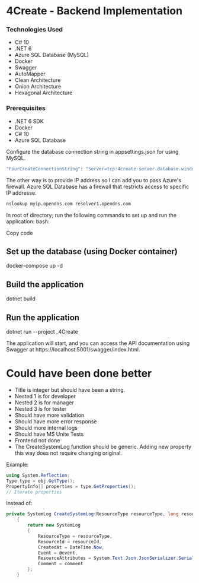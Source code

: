 ﻿# 4Create - Backend Implementation
### Technologies Used
- C# 10
- .NET 6
- Azure SQL Database (MySQL)
- Docker
- Swagger
- AutoMapper
- Clean Architecture
- Onion Architecture 
- Hexagonal Architecture

### Prerequisites

- .NET 6 SDK
- Docker
- C# 10
- Azure SQL Database

Configure the database connection string in appsettings.json for using MySQL.

```cmd
"FourCreateConnectionString": "Server=tcp:4create-server.database.windows.net,1433;Initial Catalog=4create;Persist Security Info=False;User ID=filipzdelar;Password=Q2zxcvb!bvcQ2zxcvb!bvc;MultipleActiveResultSets=False;Encrypt=True;TrustServerCertificate=False;Connection Timeout=30;"
```

The other way is to provide IP address so I can add you to pass Azure's firewall.
Azure SQL Database has a firewall that restricts access to specific IP addresse.

```cmd
nslookup myip.opendns.com resolver1.opendns.com
```

In root of directory; run the following commands to set up and run the application:
bash:

Copy code
## Set up the database (using Docker container)
docker-compose up -d

## Build the application
dotnet build

## Run the application
dotnet run --project _4Create

The application will start, and you can access the API documentation using Swagger at https://localhost:5001/swagger/index.html.

# Could have been done better

- Title is integer but should have been a string. 
- Nested 1 is for developer 
- Nested 2 is for manager
- Nested 3 is for tester
- Should have more validation
- Should have more error response
- Should more internal logs
- Should have MS Unite Tests
- Frontend not done
- The CreateSystemLog function should be generic. Adding new property this way does not require changing original.

Example:

```csharp
using System.Reflection;
Type type = obj.GetType();
PropertyInfo[] properties = type.GetProperties();
// Iterate properties
```

Instead of:

```csharp
private SystemLog CreateSystemLog(ResourceType resourceType, long resourceId, string @event, object resourceAttributes, string comment)
    {
        return new SystemLog
        {
            ResourceType = resourceType,
            ResourceId = resourceId,
            CreatedAt = DateTime.Now,
            Event = @event,
            ResourceAttributes = System.Text.Json.JsonSerializer.Serialize(resourceAttributes),
            Comment = comment
        };
    }
```



